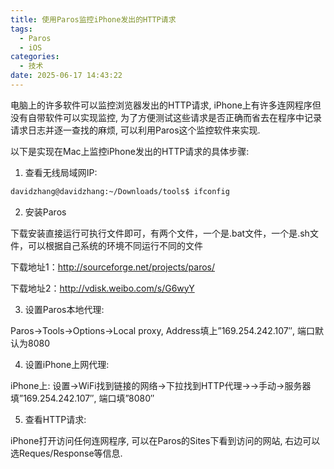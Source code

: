 ```yaml
---
title: 使用Paros监控iPhone发出的HTTP请求
tags:
  - Paros
  - iOS
categories:
  - 技术
date: 2025-06-17 14:43:22
---
```


电脑上的许多软件可以监控浏览器发出的HTTP请求, iPhone上有许多连网程序但没有自带软件可以实现监控, 为了方便测试这些请求是否正确而省去在程序中记录请求日志并逐一查找的麻烦, 可以利用Paros这个监控软件来实现.

以下是实现在Mac上监控iPhone发出的HTTP请求的具体步骤:

1. 查看无线局域网IP:

```bash
davidzhang@davidzhang:~/Downloads/tools$ ifconfig
```

2. 安装Paros

下载安装直接运行可执行文件即可，有两个文件，一个是.bat文件，一个是.sh文件，可以根据自己系统的环境不同运行不同的文件

下载地址1：http://sourceforge.net/projects/paros/

下载地址2：http://vdisk.weibo.com/s/G6wyY

3. 设置Paros本地代理:

Paros->Tools->Options->Local proxy, Address填上”169.254.242.107″, 端口默认为8080

4. 设置iPhone上网代理:

iPhone上: 设置->WiFi找到链接的网络->下拉找到HTTP代理->->手动->服务器填”169.254.242.107″, 端口填”8080″

5. 查看HTTP请求:

iPhone打开访问任何连网程序, 可以在Paros的Sites下看到访问的网站, 右边可以选Reques/Response等信息.

